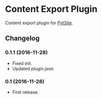 # Content Export Plugin

Content export plugin for [PytSite](https://pytsite.xyz).


## Changelog

### 0.1.1 (2016-11-28)
- Fixed init.
- Updated plugin.json.

### 0.1 (2016-11-28)
- First release.
